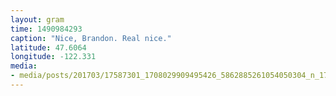 ```yaml
---
layout: gram
time: 1490984293
caption: "Nice, Brandon. Real nice."
latitude: 47.6064
longitude: -122.331
media:
- media/posts/201703/17587301_1708029909495426_5862885261054050304_n_17856966577137933.jpg
---
```

